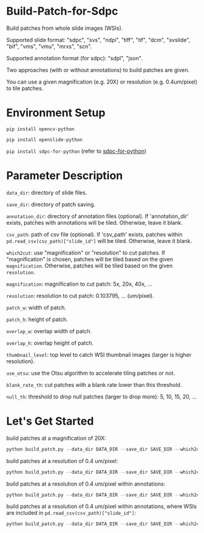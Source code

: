 # Build-Patch-for-Sdpc
Build patches from whole slide images (WSIs).

Supported slide format: "sdpc", "svs", "ndpi", "tiff", "tif", "dcm", "svslide", "bif", "vms", "vmu", "mrxs", "scn".

Supported annotation format (for sdpc): "sdpl", "json".

Two approaches (with or without annotations) to build patches are given. 

You can use a given magnification (e.g. 20X) or resolution (e.g. 0.4um/pixel) to tile patches.

# Environment Setup
`pip install opencv-python`

`pip install openslide-python`

`pip install sdpc-for-python` (refer to [sdpc-for-python](https://github.com/WonderLandxD/sdpc-for-python))

# Parameter Description
`data_dir`: directory of slide files.

`save_dir`: directory of patch saving.

`annotation_dir`: directory of annotation files (optional). If 'annotation_dir' exists, patches with annotations will be tiled. Otherwise, leave it blank.

`csv_path`: path of csv file (optional). If 'csv_path' exists, patches within `pd.read_csv(csv_path)["slide_id"]` will be tiled. Otherwise, leave it blank.

`which2cut`: use "magnification" or "resolution" to cut patches. If "magnification" is chosen, patches will be tiled based on the given `magnification`. Otherwise, patches will be tiled based on the given `resolution`.

`magnification`: magnification to cut patch: 5x, 20x, 40x, ...

`resolution`: resolution to cut patch:  0.103795, ... (um/pixel).

`patch_w`: width of patch.

`patch_h`: height of patch.

`overlap_w`: overlap width of patch.

`overlap_h`: overlap height of patch.

`thumbnail_level`: top level to catch WSI thumbnail images (larger is higher resolution).

`use_otsu`: use the Otsu algorithm to accelerate tiling patches or not.

`blank_rate_th`: cut patches with a blank rate lower than this threshold.

`null_th`: threshold to drop null patches (larger to drop more): 5, 10, 15, 20, ...

# Let's Get Started
build patches at a magnification of 20X:
```python
python build_patch.py --data_dir DATA_DIR --save_dir SAVE_DIR --which2cut "magnification" --magnification 20 --patch_w 256 --patch_h 256
```

build patches at a resolution of 0.4 um/pixel:
```python
python build_patch.py --data_dir DATA_DIR --save_dir SAVE_DIR --which2cut "resolution" --resolution 0.4 --patch_w 256 --patch_h 256
```

build patches at a resolution of 0.4 um/pixel within annotations:
```python
python build_patch.py --data_dir DATA_DIR --save_dir SAVE_DIR --which2cut "resolution" --resolution 0.4 --patch_w 256 --patch_h 256 --annotation_dir ANNOTATION_DIR
```

build patches at a resolution of 0.4 um/pixel within annotations, where WSIs are included in `pd.read_csv(csv_path)["slide_id"]`:
```python
python build_patch.py --data_dir DATA_DIR --save_dir SAVE_DIR --which2cut "resolution" --resolution 0.4 --patch_w 256 --patch_h 256 --annotation_dir ANNOTATION_DIR --csv_path CSV_PATH
```
